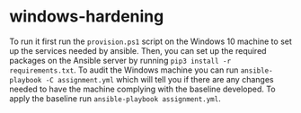 # windows-hardening
To run it first run the `provision.ps1` script on the Windows 10 machine
to set up the services needed by ansible.
Then, you can set up the required packages on the Ansible server by running
`pip3 install -r requirements.txt`.
To audit the Windows machine you can run `ansible-playbook -C assignment.yml`
which will tell you if there are any changes needed to have the machine
complying with the baseline developed.
To apply the baseline run `ansible-playbook assignment.yml`.
